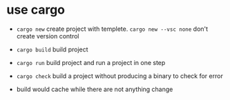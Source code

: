 # use cargo

- `cargo new` create project with templete. `cargo new --vsc none` don't create version control

- `cargo build` build project

- `cargo run` build project and run a project in one step

- `cargo check` build a project without producing a binary to check for error

- build would cache while there are not anything change
